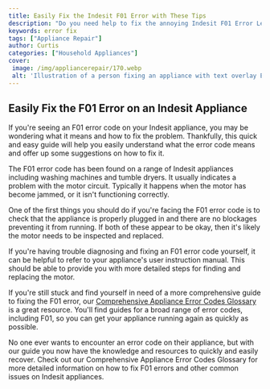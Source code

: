 ```yaml
---
title: Easily Fix the Indesit F01 Error with These Tips
description: "Do you need help to fix the annoying Indesit F01 Error Learn how to easily diagnose and solve this common issue with our top tips"
keywords: error fix
tags: ["Appliance Repair"]
author: Curtis
categories: ["Household Appliances"]
cover: 
 image: /img/appliancerepair/170.webp
 alt: 'Illustration of a person fixing an appliance with text overlay Easily Fix the Indesit F01 Error with These Tips'
---
```

## Easily Fix the F01 Error on an Indesit Appliance
If you're seeing an F01 error code on your Indesit appliance, you may be wondering what it means and how to fix the problem. Thankfully, this quick and easy guide will help you easily understand what the error code means and offer up some suggestions on how to fix it.

The F01 error code has been found on a range of Indesit appliances including washing machines and tumble dryers. It usually indicates a problem with the motor circuit. Typically it happens when the motor has become jammed, or it isn't functioning correctly. 

One of the first things you should do if you're facing the F01 error code is to check that the appliance is properly plugged in and there are no blockages preventing it from running. If both of these appear to be okay, then it's likely the motor needs to be inspected and replaced.

If you're having trouble diagnosing and fixing an F01 error code yourself, it can be helpful to refer to your appliance's user instruction manual. This should be able to provide you with more detailed steps for finding and replacing the motor.

If you're still stuck and find yourself in need of a more comprehensive guide to fixing the F01 error, our [Comprehensive Appliance Error Codes Glossary](./error-codes/) is a great resource. You'll find guides for a broad range of error codes, including F01, so you can get your appliance running again as quickly as possible. 

No one ever wants to encounter an error code on their appliance, but with our guide you now have the knowledge and resources to quickly and easily recover. Check out our Comprehensive Appliance Error Codes Glossary for more detailed information on how to fix F01 errors and other common issues on Indesit appliances.
